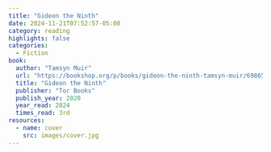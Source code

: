 ```yaml
---
title: "Gideon the Ninth"
date: 2024-11-21T07:52:57-05:00
category: reading
highlights: false
categories:
  - Fiction
book:
  author: "Tamsyn Muir"
  url: "https://bookshop.org/p/books/gideon-the-ninth-tamsyn-muir/6986580?ean=9781250313188"
  title: "Gideon the Ninth"
  publisher: "Tor Books"
  publish_year: 2020
  year_read: 2024
  times_read: 3rd
resources:
  - name: cover
    src: images/cover.jpg
---
```


